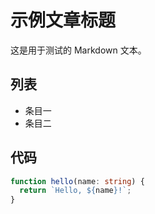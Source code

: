 # 示例文章标题

这是用于测试的 Markdown 文本。

## 列表
- 条目一
- 条目二

## 代码
```ts
function hello(name: string) {
  return `Hello, ${name}!`;
}
```
